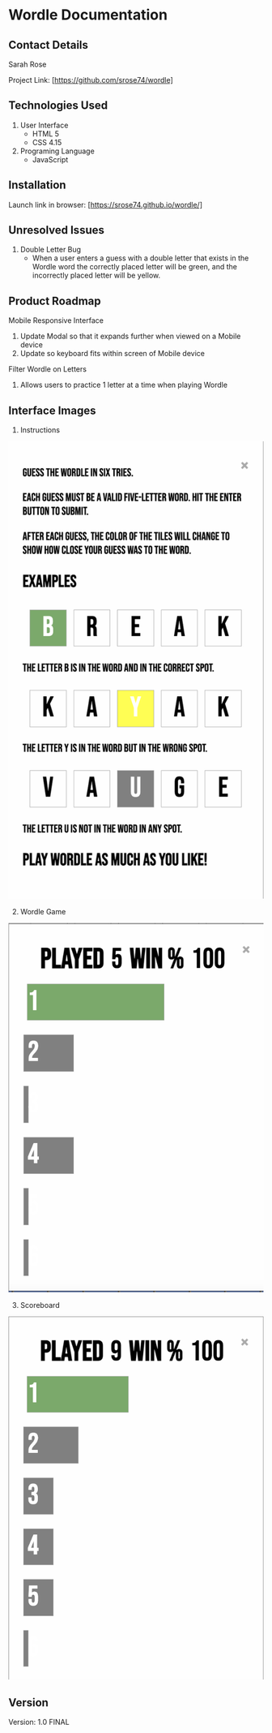 # Wordle Documentation

## Contact Details

Sarah Rose

Project Link: [https://github.com/srose74/wordle]

## Technologies Used

1. User Interface
    - HTML 5
    - CSS 4.15
2. Programing Language
    - JavaScript

## Installation

Launch link in browser: [https://srose74.github.io/wordle/]

## Unresolved Issues 

1. Double Letter Bug
    - When a user enters a guess with a double letter that exists in the Wordle word the correctly placed letter will be green, and the incorrectly placed letter will be yellow.

## Product Roadmap

Mobile Responsive Interface

1. Update Modal so that it expands further when viewed on a Mobile device
2. Update so keyboard fits within screen of Mobile device

Filter Wordle on Letters

1. Allows users to practice 1 letter at a time when playing Wordle


## Interface Images

1. Instructions

![Wordle Instructions](/images/Wordle-instructions.jpg)

2. Wordle Game

![Wordle Interface](/images/Wordle-interface.jpg)

3. Scoreboard

![Wordle Scoreboard](/images/Wordle-scoreboard.jpg)

## Version

Version: 1.0 FINAL
